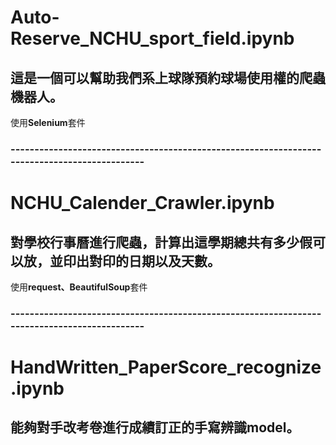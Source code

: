 # Auto-Reserve_NCHU_sport_field.ipynb #
## 這是一個可以幫助我們系上球隊預約球場使用權的爬蟲機器人。  ##
使用**Selenium**套件
### --------------------------------------------------------------------------------------------- ###
# NCHU_Calender_Crawler.ipynb #
## 對學校行事曆進行爬蟲，計算出這學期總共有多少假可以放，並印出對印的日期以及天數。 ##
使用**request、BeautifulSoup**套件
### --------------------------------------------------------------------------------------------- ###
# HandWritten_PaperScore_recognize.ipynb # 
## 能夠對手改考卷進行成績訂正的手寫辨識model。 ##
